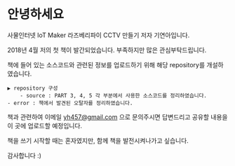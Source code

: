 #  안녕하세요

사물인터넷 IoT Maker 라즈베리파이 CCTV 만들기 저자 기연아입니다.

2018년 4월 저의 첫 책이 발간되었습니다. 부족하지만 많은 관심부탁드립니다.



책에 들어 있는 소스코드와 관련된 정보를 업로드하기 위해 해당 repository를 개설하였습니다.



```
▶ repository 구성
	- source : PART 3, 4, 5 각 부분에서 사용한 소스코드를 정리하였습니다.
- error : 책에서 발견된 오탈자를 정리하였습니다.
```



책과 관련하여 이메일 yh457@gmail.com 으로 문의주시면 답변드리고 공유할 내용을 이 곳에 업로드할 예정입니다.



책을 쓰기 시작할 때는 혼자였지만, 함께 책을 발전시켜나가고 싶습니다. 

감사합니다 :)











